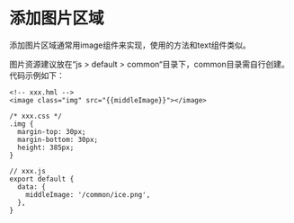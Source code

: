 # 添加图片区域<a name="ZH-CN_TOPIC_0000001063590816"></a>

添加图片区域通常用image组件来实现，使用的方法和text组件类似。

图片资源建议放在“js  \>  default  \>  common“目录下，common目录需自行创建。代码示例如下：

```
<!-- xxx.hml -->
<image class="img" src="{{middleImage}}"></image>
```

```
/* xxx.css */
.img {  
  margin-top: 30px;
  margin-bottom: 30px;
  height: 385px;
}
```

```
// xxx.js
export default {
  data: {
    middleImage: '/common/ice.png',
  },
}
```

